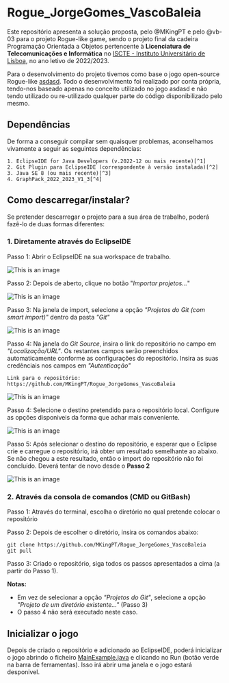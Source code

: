 # Rogue_JorgeGomes_VascoBaleia

Este repositório apresenta a solução proposta, pelo @MKingPT e pelo @vb-03 para o projeto Rogue-like game, sendo o projeto final da cadeira Programação Orientada a Objetos pertencente à **Licenciatura de Telecomunicações e Informática** no [ISCTE - Instituto Universitário de Lisboa](https://iscte-iul.pt), no ano letivo de 2022/2023.

Para o desenvolvimento do projeto tivemos como base o jogo open-source Rogue-like [asdasd](asdasdasd). Todo o desenvolvimento foi realizado por conta própria, tendo-nos baseado apenas no conceito utilizado no jogo asdasd e não tendo utilizado ou re-utilizado qualquer parte do código disponibilizado pelo mesmo.

## Dependências
De forma a conseguir compilar sem quaisquer problemas, aconselhamos vivamente a seguir as seguintes dependências:

    1. EclipseIDE for Java Developers (v.2022‑12 ou mais recente)[^1]
    2. Git Plugin para EclipseIDE (correspondente à versão instalada)[^2]
    3. Java SE 8 (ou mais recente)[^3]
    4. GraphPack_2022_2023_V1_3[^4]
    
## Como descarregar/instalar?

Se pretender descarregar o projeto para a sua área de trabalho, poderá fazê-lo de duas formas diferentes:

### 1. Diretamente através do EclipseIDE

Passo 1: Abrir o EclipseIDE na sua workspace de trabalho.

![This is an image](/readme-imgs/readme1.png)

Passo 2: Depois de aberto, clique no botão "*Importar projetos...*"

![This is an image](/readme-imgs/readme2.png)

Passo 3: Na janela de import, selecione a opção *"Projetos do Git (com smart import)"* dentro da pasta *"Git"*

![This is an image](/readme-imgs/readme3.png)

Passo 4: Na janela do *Git Source*, insira o link do repositório no campo em *"Localização/URL"*. Os restantes campos serão preenchidos automaticamente conforme as configurações do repositório. Insira as suas credênciais nos campos em *"Autenticação"*
    
    Link para o repositório: https://github.com/MKingPT/Rogue_JorgeGomes_VascoBaleia

![This is an image](/readme-imgs/readme4.png)

Passo 4: Selecione o destino pretendido para o repositório local. Configure as opções disponiveis da forma que achar mais conveniente.

![This is an image](/readme-imgs/readme5.png)

Passo 5: Após selecionar o destino do repositório, e esperar que o Eclipse crie e carregue o repositório, irá obter um resultado semelhante ao abaixo. Se não chegou a este resultado, então o import do repositório não foi concluído. Deverá tentar de novo desde o **Passo 2**

![This is an image](/readme-imgs/readme6.png)


### 2. Através da consola de comandos (CMD ou GitBash)

Passo 1: Através do terminal, escolha o diretório no qual pretende colocar o repositório

Passo 2: Depois de escolher o diretório, insira os comandos abaixo:

```
git clone https://github.com/MKingPT/Rogue_JorgeGomes_VascoBaleia
git pull
```

Passo 3: Criado o repositório, siga todos os passos apresentados a cima (a partir do Passo 1).

**Notas:** 
- Em vez de selecionar a opção *"Projetos do Git"*, selecione a opção *"Projeto de um diretório existente..."* (Passo 3)
- O passo 4 não será executado neste caso.

## Inicializar o jogo

Depois de criado o repositório e adicionado ao EclipseIDE, poderá inicializar o jogo abrindo o ficheiro [MainExample.java](src/pt/iscte/poo/test/MainExample.java) e clicando no Run (botão verde na barra de ferramentas). Isso irá abrir uma janela e o jogo estará desponivel.
